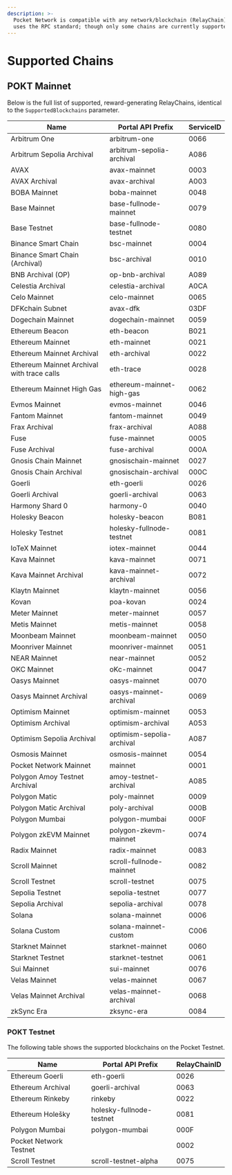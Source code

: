 ```yaml
---
description: >-
  Pocket Network is compatible with any network/blockchain (RelayChain) that
  uses the RPC standard; though only some chains are currently supported for relaying in exchange for generating POKT rewards.
---
```


# Supported Chains

## POKT Mainnet

Below is the full list of supported, reward-generating RelayChains, identical to the `SupportedBlockchains` parameter.

| Name                                       | Portal API Prefix         | ServiceID |
| ------------------------------------------ | ------------------------- | --------- |
| Arbitrum One                               | arbitrum-one              | 0066      |
| Arbitrum Sepolia Archival                  | arbitrum-sepolia-archival | A086      |
| AVAX                                       | avax-mainnet              | 0003      |
| AVAX Archival                              | avax-archival             | A003      |
| BOBA Mainnet                               | boba-mainnet              | 0048      |
| Base Mainnet                               | base-fullnode-mainnet     | 0079      |
| Base Testnet                               | base-fullnode-testnet     | 0080      |
| Binance Smart Chain                        | bsc-mainnet               | 0004      |
| Binance Smart Chain (Archival)             | bsc-archival              | 0010      |
| BNB Archival (OP)                          | op-bnb-archival           | A089      |
| Celestia Archival                          | celestia-archival         | A0CA      |
| Celo Mainnet                               | celo-mainnet              | 0065      |
| DFKchain Subnet                            | avax-dfk                  | 03DF      |
| Dogechain Mainnet                          | dogechain-mainnet         | 0059      |
| Ethereum Beacon                            | eth-beacon                | B021      |
| Ethereum Mainnet                           | eth-mainnet               | 0021      |
| Ethereum Mainnet Archival                  | eth-archival              | 0022      |
| Ethereum Mainnet Archival with trace calls | eth-trace                 | 0028      |
| Ethereum Mainnet High Gas                  | ethereum-mainnet-high-gas | 0062      |
| Evmos Mainnet                              | evmos-mainnet             | 0046      |
| Fantom Mainnet                             | fantom-mainnet            | 0049      |
| Frax Archival                              | frax-archival             | A088      |
| Fuse                                       | fuse-mainnet              | 0005      |
| Fuse Archival                              | fuse-archival             | 000A      |
| Gnosis Chain Mainnet                       | gnosischain-mainnet       | 0027      |
| Gnosis Chain Archival                      | gnosischain-archival      | 000C      |
| Goerli                                     | eth-goerli                | 0026      |
| Goerli Archival                            | goerli-archival           | 0063      |
| Harmony Shard 0                            | harmony-0                 | 0040      |
| Holesky Beacon                             | holesky-beacon            | B081      |
| Holesky Testnet                            | holesky-fullnode-testnet  | 0081      |
| IoTeX Mainnet                              | iotex-mainnet             | 0044      |
| Kava Mainnet                               | kava-mainnet              | 0071      |
| Kava Mainnet Archival                      | kava-mainnet-archival     | 0072      |
| Klaytn Mainnet                             | klaytn-mainnet            | 0056      |
| Kovan                                      | poa-kovan                 | 0024      |
| Meter Mainnet                              | meter-mainnet             | 0057      |
| Metis Mainnet                              | metis-mainnet             | 0058      |
| Moonbeam Mainnet                           | moonbeam-mainnet          | 0050      |
| Moonriver Mainnet                          | moonriver-mainnet         | 0051      |
| NEAR Mainnet                               | near-mainnet              | 0052      |
| OKC Mainnet                                | oKc-mainnet               | 0047      |
| Oasys Mainnet                              | oasys-mainnet             | 0070      |
| Oasys Mainnet Archival                     | oasys-mainnet-archival    | 0069      |
| Optimism Mainnet                           | optimism-mainnet          | 0053      |
| Optimism Archival                          | optimism-archival         | A053      |
| Optimism Sepolia Archival                  | optimism-sepolia-archival | A087      |
| Osmosis Mainnet                            | osmosis-mainnet           | 0054      |
| Pocket Network Mainnet                     | mainnet                   | 0001      |
| Polygon Amoy Testnet Archival              | amoy-testnet-archival     | A085      |
| Polygon Matic                              | poly-mainnet              | 0009      |
| Polygon Matic Archival                     | poly-archival             | 000B      |
| Polygon Mumbai                             | polygon-mumbai            | 000F      |
| Polygon zkEVM Mainnet                      | polygon-zkevm-mainnet     | 0074      |
| Radix Mainnet                              | radix-mainnet             | 0083      |
| Scroll Mainnet                             | scroll-fullnode-mainnet   | 0082      |
| Scroll Testnet                             | scroll-testnet            | 0075      |
| Sepolia Testnet                            | sepolia-testnet           | 0077      |
| Sepolia Archival                           | sepolia-archival          | 0078      |
| Solana                                     | solana-mainnet            | 0006      |
| Solana Custom                              | solana-mainnet-custom     | C006      |
| Starknet Mainnet                           | starknet-mainnet          | 0060      |
| Starknet Testnet                           | starknet-testnet          | 0061      |
| Sui Mainnet                                | sui-mainnet               | 0076      |
| Velas Mainnet                              | velas-mainnet             | 0067      |
| Velas Mainnet Archival                     | velas-mainnet-archival    | 0068      |
| zkSync Era                                 | zksync-era                | 0084      |

### POKT Testnet

The following table shows the supported blockchains on the Pocket Testnet.

| Name                   | Portal API Prefix        | RelayChainID |
| ---------------------- | ------------------------ | ------------ |
| Ethereum Goerli        | eth-goerli               | 0026         |
| Ethereum Archival      | goerli-archival          | 0063         |
| Ethereum Rinkeby       | rinkeby                  | 0022         |
| Ethereum Holešky       | holesky-fullnode-testnet | 0081         |
| Polygon Mumbai         | polygon-mumbai           | 000F         |
| Pocket Network Testnet |                          | 0002         |
| Scroll Testnet         | scroll-testnet-alpha     | 0075         |
